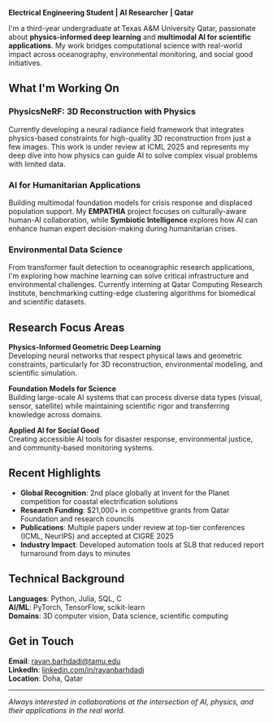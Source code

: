 **Electrical Engineering Student | AI Researcher | Qatar**

I'm a third-year undergraduate at Texas A&M University Qatar, passionate about **physics-informed deep learning** and **multimodal AI for scientific applications**. My work bridges computational science with real-world impact across oceanography, environmental monitoring, and social good initiatives.

## What I'm Working On

### PhysicsNeRF: 3D Reconstruction with Physics
Currently developing a neural radiance field framework that integrates physics-based constraints for high-quality 3D reconstruction from just a few images. This work is under review at ICML 2025 and represents my deep dive into how physics can guide AI to solve complex visual problems with limited data.

### AI for Humanitarian Applications  
Building multimodal foundation models for crisis response and displaced population support. My **EMPATHIA** project focuses on culturally-aware human-AI collaboration, while **Symbiotic Intelligence** explores how AI can enhance human expert decision-making during humanitarian crises.

### Environmental Data Science
From transformer fault detection to oceanographic research applications, I'm exploring how machine learning can solve critical infrastructure and environmental challenges. Currently interning at Qatar Computing Research Institute, benchmarking cutting-edge clustering algorithms for biomedical and scientific datasets.

## Research Focus Areas

**Physics-Informed Geometric Deep Learning**  
Developing neural networks that respect physical laws and geometric constraints, particularly for 3D reconstruction, environmental modeling, and scientific simulation.

**Foundation Models for Science**  
Building large-scale AI systems that can process diverse data types (visual, sensor, satellite) while maintaining scientific rigor and transferring knowledge across domains.

**Applied AI for Social Good**  
Creating accessible AI tools for disaster response, environmental justice, and community-based monitoring systems.

## Recent Highlights

- **Global Recognition**: 2nd place globally at Invent for the Planet competition for coastal electrification solutions
- **Research Funding**: $21,000+ in competitive grants from Qatar Foundation and research councils
- **Publications**: Multiple papers under review at top-tier conferences (ICML, NeurIPS) and accepted at CIGRE 2025
- **Industry Impact**: Developed automation tools at SLB that reduced report turnaround from days to minutes

## Technical Background

**Languages**: Python, Julia, SQL, C  
**AI/ML**: PyTorch, TensorFlow, scikit-learn  
**Domains**: 3D computer vision, Data science, scientific computing

## Get in Touch

**Email**: rayan.barhdadi@tamu.edu  
**LinkedIn**: [linkedin.com/in/rayanbarhdadi](https://www.linkedin.com/in/rayanbarhdadi/)  
**Location**: Doha, Qatar

---

*Always interested in collaborations at the intersection of AI, physics, and their applications in the real world.*

